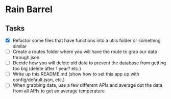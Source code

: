 # Rain Barrel

## Tasks

- [x] Refactor some files that have functions into a utils folder or something similar
- [ ] Create a routes folder where you will have the route to grab our data through json
- [ ] Decide how you will delete old data to prevent the database from getting too big (delete after 1 year? etc.)
- [ ] Write up this README.md (show how to set this app up with config/default.json, etc.)
- [ ] When grabbing data, use a few different APIs and average out the data from all APIs to get an average temperature
